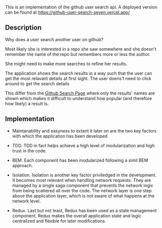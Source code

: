This is an implementation of the github user search api. A deployed version can be found at https://github-user-search-seven.vercel.app/

## Description

Why does a user search another user on github? 

Most likely she is interested in a repo she saw somewhere and she doesn't remember the name of the repo but remembers more or less the author.

She might need to make more searches to refine her results. 

The application shows the search results in a way such that the user can get the most relavant details at first sight. The user doens't need to click around to get the search details

This differ from the [Github Search Page](https://github.com/search) where only the results' names are shown which makes it difficult to understand how popular (and therefore how likely) a result is.

## Implementation

- Maintanability and easyness to extent it later on are the two key factors with which the application has been developed 

- TDD. TDD in fact helps achieve a high level of modularization and high trust in the code.

- BEM. Each component has been modularized following a simil BEM approach.

- Isolation. Isolation is another key factor priviledged in the development. It becomes most relevant when handling network requests.  They are managed by a single saga component that prevents the network logic from being scattered all over the code. The network layer is one step above the application layer, which is not aware of what happens at the network level.

- Redux. Last but not least, Redux has been used as a state management component. Redux makes the overall application state and logic centralized and flexible for later modifications.
 

